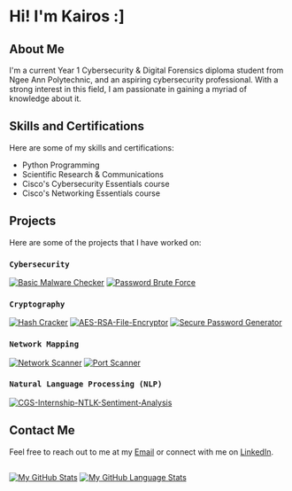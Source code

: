 <h1 class>Hi! I'm Kairos :]</h1>

## About Me
I'm a current Year 1 Cybersecurity & Digital Forensics diploma student from Ngee Ann Polytechnic, and an aspiring cybersecurity professional. With a strong interest in this field, I am passionate in gaining a myriad of knowledge about it. 

## Skills and Certifications
Here are some of my skills and certifications:
- Python Programming 
- Scientific Research & Communications
- Cisco's Cybersecurity Essentials course
- Cisco's Networking Essentials course

## Projects
Here are some of the projects that I have worked on:


### `Cybersecurity`
[![Basic Malware Checker](https://github-readme-stats.vercel.app/api/pin/?username=Kairos-T&repo=Basic-Malware-Checker&theme=dark&border_color=565656)](https://github.com/Kairos-T/Basic-Malware-Checker) 
[![Password Brute Force](https://github-readme-stats.vercel.app/api/pin/?username=Kairos-T&repo=Password-Brute-Force&theme=dark&border_color=565656)](https://github.com/Kairos-T/Password-Brute-Force)



### `Cryptography`
[![Hash Cracker](https://github-readme-stats.vercel.app/api/pin/?username=Kairos-T&repo=Hash-Cracker&theme=dark&border_color=565656)](https://github.com/Kairos-T/Hash-Cracker)
[![AES-RSA-File-Encryptor](https://github-readme-stats.vercel.app/api/pin/?username=Kairos-T&repo=AES-RSA-File-Encryptor&theme=dark&border_color=565656)](https://github.com/Kairos-T/AES-RSA-File-Encryptor)
[![Secure Password Generator](https://github-readme-stats.vercel.app/api/pin/?username=Kairos-T&repo=Secure-Password-Generator&theme=dark&border_color=565656)](https://github.com/Kairos-T/Secure-Password-Generator)

### `Network Mapping`
[![Network Scanner](https://github-readme-stats.vercel.app/api/pin/?username=Kairos-T&repo=Network-Scanner&theme=dark&border_color=565656)](https://github.com/Kairos-T/Network-Scanner)
[![Port Scanner](https://github-readme-stats.vercel.app/api/pin/?username=Kairos-T&repo=Port-Scanner&theme=dark&border_color=565656)](https://github.com/Kairos-T/Port-Scanner)

### `Natural Language Processing (NLP)`

[![CGS-Internship-NTLK-Sentiment-Analysis](https://github-readme-stats.vercel.app/api/pin/?username=Kairos-T&repo=CGS-Internship-NTLK-Sentiment-Analysis&theme=dark&border_color=565656)]([https://github.com/Kairos-T/AES-RSA-File-Encryptor](https://github.com/Kairos-T/CGS-Internship-NTLK-Sentiment-Analysis))


## Contact Me
Feel free to reach out to me at my [Email](mailto:kairostay@gmail.com) or connect with me on [LinkedIn](https://www.linkedin.com/in/kairostay).

##
[![My GitHub Stats](https://github-readme-stats.vercel.app/api/?username=kairos-t&count_private=true&theme=tokyonight&showicons=true)]()
[![My GitHub Language Stats](https://github-readme-stats.vercel.app/api/top-langs/?username=kairos-t&langs_count=5&theme=tokyonight)]()
